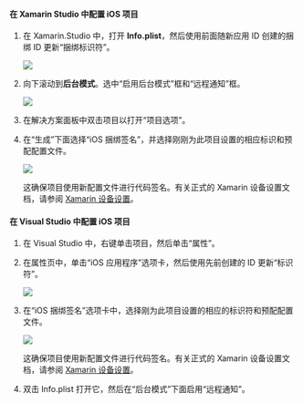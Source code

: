 #### 在 Xamarin Studio 中配置 iOS 项目
1. 在 Xamarin.Studio 中，打开 **Info.plist**，然后使用前面随新应用 ID 创建的捆绑 ID 更新“捆绑标识符”。

    ![](./media/app-service-mobile-xamarin-ios-configure-project/mobile-services-ios-push-21.png)  

2. 向下滚动到**后台模式**。选中“启用后台模式”框和“远程通知”框。

    ![](./media/app-service-mobile-xamarin-ios-configure-project/mobile-services-ios-push-22.png)  

3. 在解决方案面板中双击项目以打开“项目选项”。
4. 在“生成”下面选择“iOS 捆绑签名”，并选择刚刚为此项目设置的相应标识和预配配置文件。

   ![](./media/app-service-mobile-xamarin-ios-configure-project/mobile-services-ios-push-20.png)  

   这确保项目使用新配置文件进行代码签名。有关正式的 Xamarin 设备设置文档，请参阅 [Xamarin 设备设置]。

#### 在 Visual Studio 中配置 iOS 项目
1. 在 Visual Studio 中，右键单击项目，然后单击“属性”。
2. 在属性页中，单击“iOS 应用程序”选项卡，然后使用先前创建的 ID 更新“标识符”。

    ![](./media/app-service-mobile-xamarin-ios-configure-project/mobile-services-ios-push-23.png)  

3. 在“iOS 捆绑签名”选项卡中，选择刚为此项目设置的相应的标识符和预配配置文件。

    ![](./media/app-service-mobile-xamarin-ios-configure-project/mobile-services-ios-push-24.png)  

    这确保项目使用新配置文件进行代码签名。有关正式的 Xamarin 设备设置文档，请参阅 [Xamarin 设备设置]。
4. 双击 Info.plist 打开它，然后在“后台模式”下面启用“远程通知”。

[Xamarin 设备设置]: http://developer.xamarin.com/guides/ios/getting_started/installation/device_provisioning/

<!---HONumber=Mooncake_0116_2017-->